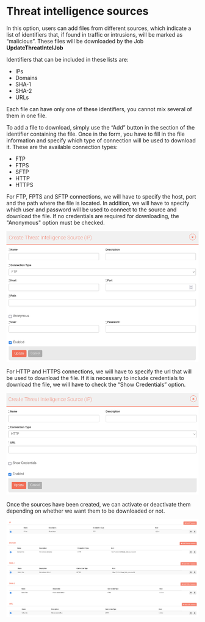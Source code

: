 # Threat intelligence sources

In this option, users can add files from different sources, which indicate a list of identifiers that, if found in traffic or intrusions, will be marked as “malicious”. These files will be downloaded by the Job **UpdateThreatIntelJob**

Identifiers that can be included in these lists are:

- IPs
- Domains
- SHA-1
- SHA-2
- URLs

Each file can have only one of these identifiers, you cannot mix several of them in one file.

To add a file to download, simply use the “Add” button in the section of the identifier containing the file. Once in the form, you have to fill in the file information and specify which type of connection will be used to download it. These are the available connection types:

- FTP
- FTPS
- SFTP
- HTTP
- HTTPS

For FTP, FPTS and SFTP connections, we will have to specify the host, port and the path where the file is located. In addition, we will have to specify which user and password will be used to connect to the source and download the file. If no credentials are required for downloading, the "Anonymous" option must be checked.

![Threat intelligence source ftp](images/threat_intel_ftp.png)

For HTTP and HTTPS connections, we will have to specify the url that will be used to download the file. If it is necessary to include credentials to download the file, we will have to check the “Show Credentials” option.

![Threat intelligence source http](images/threat_intel_http.png)

Once the sources have been created, we can activate or deactivate them depending on whether we want them to be downloaded or not.

![Threat intelligence source index](images/threat_intel_index.png)